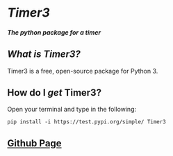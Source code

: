 # *Timer3*
##### *The python package for a timer*

## *What is Timer3?*
Timer3 is a free, open-source package for Python 3.

## How do I *get* Timer3?
Open your terminal and type in the following:
```
pip install -i https://test.pypi.org/simple/ Timer3
```
## [Github Page](https://github.com/ValidIdiot/Timer3)
